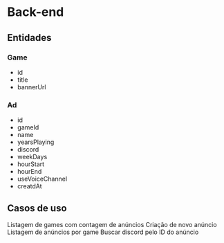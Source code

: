 # Back-end

## Entidades

### Game
* id
* title
* bannerUrl
### Ad
* id
* gameId
* name
* yearsPlaying
* discord
* weekDays
* hourStart
* hourEnd
* useVoiceChannel
* creatdAt

## Casos de uso
Listagem de games com contagem de anúncios
Criação de novo anúncio
Listagem de anúncios	por game
Buscar discord pelo ID do anúncio